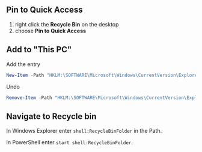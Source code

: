 ## Pin to Quick Access

1. right click the **Recycle Bin** on the desktop
2. choose **Pin to Quick Access**

## Add to "This PC"

Add the entry
```powershell
New-Item -Path "HKLM:\SOFTWARE\Microsoft\Windows\CurrentVersion\Explorer\MyComputer\NameSpace\{645FF040-5081-101B-9F08-00AA002F954E}"
```

Undo
```powershell
Remove-Item -Path "HKLM:\SOFTWARE\Microsoft\Windows\CurrentVersion\Explorer\MyComputer\NameSpace\{645FF040-5081-101B-9F08-00AA002F954E}"
```

## Navigate to Recycle bin

In Windows Explorer enter `shell:RecycleBinFolder` in the Path.

In PowerShell enter `start shell:RecycleBinFolder`.